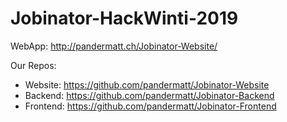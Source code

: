 # Jobinator-HackWinti-2019

WebApp: http://pandermatt.ch/Jobinator-Website/

Our Repos: 
- Website: https://github.com/pandermatt/Jobinator-Website
- Backend: https://github.com/pandermatt/Jobinator-Backend
- Frontend: https://github.com/pandermatt/Jobinator-Frontend
